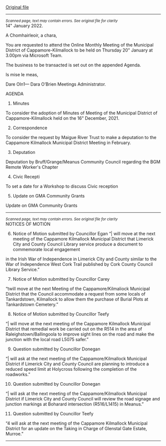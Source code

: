 [Original file](https://www.limerick.ie/sites/default/files/media/documents/2022-01/01-agenda-for-municipal-district-meeting-jan-2022.pdf)

---
*<small>Scanned page, text may contain errors. See original file for clarity</small>*  
14" January 2022.

A Chomhairleoir, a chara,

You are requested to attend the Online Monthly Meeting of the Municipal District of
Cappamore-Kilmallock to be held on Thursday 20" January at 3.00pm via Microsoft Team.

The business to be transacted is set out on the appended Agenda.

Is mise le meas,

Dare Oln1—
Dara O’Brien
Meetings Administrator.

AGENDA
1. Minutes

To consider the adoption of Minutes of Meeting of the Municipal District of
Cappamore-Kilmallock held on the 16" December, 2021.

2. Correspondence

To consider the request by Maigue River Trust to make a deputation to the Cappamore
Kilmallock Municipal District Meeting in February.

3. Deputation

Deputation by Bruff/Grange/Meanus Community Council regarding the BGM Remote
Worker's Chapter

4. Civic Recepti

To set a date for a Workshop to discuss Civic reception

5. Update on GMA Community Grants

Update on GMA Community Grants


---
*<small>Scanned page, text may contain errors. See original file for clarity</small>*  
NOTICES OF MOTION

6. Notice of Motion submitted by Councillor Egan
“| will move at the next meeting of the Cappamore Kilmallock Municipal District that Limerick
City and County Council Library service produce a document to commemorate local engagement

in the Irish War of Independence in Limerick City and County similar to the War of Independence
West Cork Trail published by Cork County Council Library Service.”

7. Notice of Motion submitted by Councillor Carey

“twill move at the next Meeting of the Cappamore/Kilmaliock Municipal District that the Council
accommodate a request from some locals of Tankardstown, Kilmallock to allow them the
purchase of Burial Plots at Tankardstown Cemetery.”

8. Notice of Motion submitted by Councillor Teefy

“| will move at the next meeting of the Cappamore Kilmallock Municipal District that remedial
work be carried out on the R514 in the area of Raleighstown/Ballingoola to improve sight lines
on the road and make the junction with the local road L5075 safer.”

9. Question submitted by Councillor Donegan

“| will ask at the next meeting of the Cappamore/Kilmallock Municipal District if Limerick City
and County Council are planning to introduce a reduced speed limit at Holycross following the
completion of the roadworks.”

10. Question submitted by Councillor Donegan

“| will ask at the next meeting of the Cappamore/Kilmallock Municipal District if Limerick City
and County Council will review the road signage and junction markings at Boharard
intersection (R516/L1415) in Meanus.”

11. Question submitted by Councillor Teefy

“4 will ask at the next meeting of the Cappamore Kilmallock Municipal District for an update on
the Taking in Charge of Glenstal Gate Estate, Murroe.”


---
